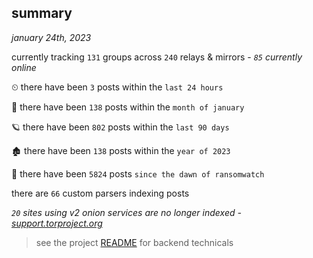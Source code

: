 
## summary
_january 24th, 2023_

currently tracking `131` groups across `240` relays & mirrors - _`85` currently online_

⏲ there have been `3` posts within the `last 24 hours`

🦈 there have been `138` posts within the `month of january`

🪐 there have been `802` posts within the `last 90 days`

🏚 there have been `138` posts within the `year of 2023`

🦕 there have been `5824` posts `since the dawn of ransomwatch`

there are `66` custom parsers indexing posts

_`20` sites using v2 onion services are no longer indexed - [support.torproject.org](https://support.torproject.org/onionservices/v2-deprecation/)_

> see the project [README](https://github.com/joshhighet/ransomwatch#ransomwatch--) for backend technicals
